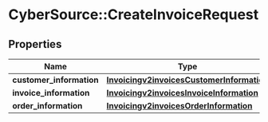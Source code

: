 # CyberSource::CreateInvoiceRequest

## Properties
Name | Type | Description | Notes
------------ | ------------- | ------------- | -------------
**customer_information** | [**Invoicingv2invoicesCustomerInformation**](Invoicingv2invoicesCustomerInformation.md) |  | [optional] 
**invoice_information** | [**Invoicingv2invoicesInvoiceInformation**](Invoicingv2invoicesInvoiceInformation.md) |  | [optional] 
**order_information** | [**Invoicingv2invoicesOrderInformation**](Invoicingv2invoicesOrderInformation.md) |  | [optional] 


